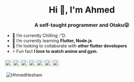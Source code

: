 <h1 align="center">Hi 👋, I'm Ahmed</h1>
<h3 align="center">A self-taught programmer and Otaku😜</h3>

- 🔭 I’m currently Chilling :"D.
- 🌱 I’m currently learning **Flutter, Node.js**
- 👯 I’m looking to collaborate with **other flutter developers**
- ⚡ Fun fact **I love to watch anime and gym.**

<p align="left"> <img src="https://www.vectorlogo.zone/logos/python/python-icon.svg" alt="python" width="22" height="22"/> <img src="https://www.vectorlogo.zone/logos/dartlang/dartlang-icon.svg" alt="dart" width="22" height="22"/> <img src="https://www.vectorlogo.zone/logos/flutterio/flutterio-icon.svg" alt="flutter" width="22" height="22"/> <img src="https://www.vectorlogo.zone/logos/firebase/firebase-icon.svg" alt="firebase" width="22" height="22"/> <img src="https://www.vectorlogo.zone/logos/figma/figma-icon.svg" alt="figma" width="22" height="22"/>  <img src="https://www.vectorlogo.zone/logos/djangoproject/djangoproject-icon.svg" alt="django" width="22" height="22"/>  <img src="https://www.vectorlogo.zone/logos/git-scm/git-scm-icon.svg" alt="git" width="22" height="22"/>   </p>

<!-- <p><img align="left" src="https://github-readme-stats.vercel.app/api/top-langs/?username=HhmedHesham&layout=compact&hide=html" alt="HhmedHesham" /></p> -->
<!-- <img src="https://www.vectorlogo.zone/logos/linux/linux-icon.svg" alt="linux" width="22" height="22"/> -->
<p>&nbsp;<img align="center" src="https://github-readme-stats.vercel.app/api?username=HhmedHesham&show_icons=true" alt="HhmedHesham" /></p>
<!--
**HhmedHesham/HhmedHesham** is a ✨ _special_ ✨ repository because its `README.md` (this file) appears on your GitHub profile.


Here are some ideas to get you started:

- 🔭 I’m currently working on ...
- 🌱 I’m currently learning ...
- 👯 I’m looking to collaborate on ...
- 🤔 I’m looking for help with ...
- 💬 Ask me about ...
- 📫 How to reach me: ...
- 😄 Pronouns: ...
- ⚡ Fun fact: ...
-->
<!-- and born at very little age😜 -->
